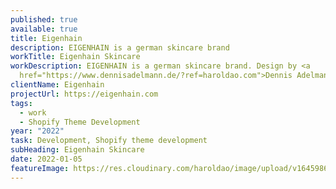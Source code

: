 ```yaml
---
published: true
available: true
title: Eigenhain
description: EIGENHAIN is a german skincare brand
workTitle: Eigenhain Skincare
workDescription: EIGENHAIN is a german skincare brand. Design by <a
  href="https://www.dennisadelmann.de/?ref=haroldao.com">Dennis Adelmann</a>
clientName: Eigenhain
projectUrl: https://eigenhain.com
tags:
  - work
  - Shopify Theme Development
year: "2022"
task: Development, Shopify theme development
subHeading: Eigenhain Skincare
date: 2022-01-05
featureImage: https://res.cloudinary.com/haroldao/image/upload/v1645986963/Eigenhain_Cover_aol919.webp
---
```

